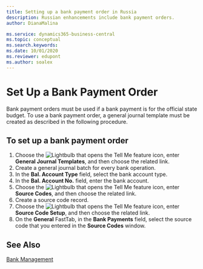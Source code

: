 ```yaml
---
title: Setting up a bank payment order in Russia
description: Russian enhancements include bank payment orders.
author: DianaMalina

ms.service: dynamics365-business-central
ms.topic: conceptual
ms.search.keywords:
ms.date: 10/01/2020
ms.reviewer: edupont
ms.author: soalex
---
```


# Set Up a Bank Payment Order

Bank payment orders must be used if a bank payment is for the official state budget. To use a bank payment order, a general journal template must be created as described in the following procedure.

## To set up a bank payment order

1. Choose the ![Lightbulb that opens the Tell Me feature](../../media/ui-search/search_small.png "Tell me what you want to do") icon, enter **General Journal Templates**, and then choose the related link.
2. Create a general journal batch for every bank operation.
3. In the **Bal. Account Type** field, select the bank account type.
4. In the **Bal. Account No.** field, enter the bank account.
5. Choose the ![Lightbulb that opens the Tell Me feature](../../media/ui-search/search_small.png "Tell me what you want to do") icon, enter **Source Codes**, and then choose the related link.
6. Create a source code record.
7. Choose the ![Lightbulb that opens the Tell Me feature](../../media/ui-search/search_small.png "Tell me what you want to do") icon, enter **Source Code Setup**, and then choose the related link.
8. On the **General** FastTab, in the **Bank Payments** field, select the source code that you entered in the **Source Codes** window.

## See Also

 [Bank Management](Bank-Management.md)  
